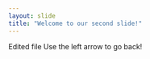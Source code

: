 ```yaml
---
layout: slide
title: "Welcome to our second slide!"
---
```

Edited file
Use the left arrow to go back!
